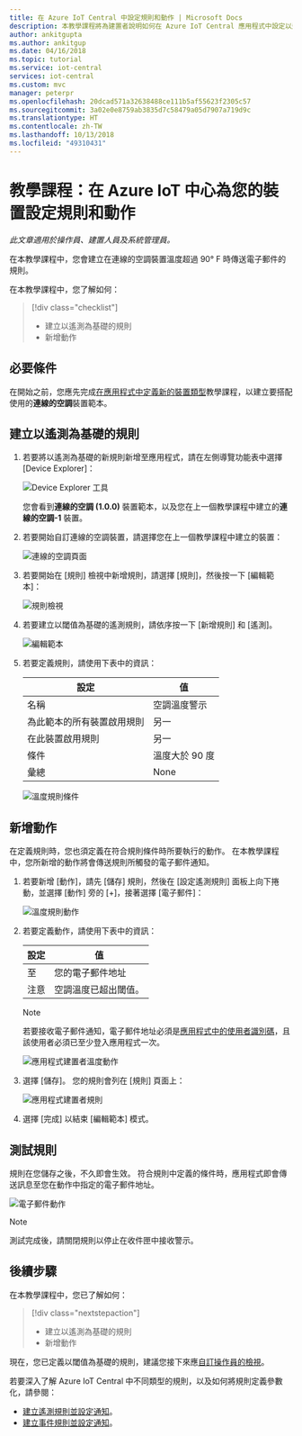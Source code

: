```yaml
---
title: 在 Azure IoT Central 中設定規則和動作 | Microsoft Docs
description: 本教學課程將為建置者說明如何在 Azure IoT Central 應用程式中設定以遙測為基礎的規則和動作。
author: ankitgupta
ms.author: ankitgup
ms.date: 04/16/2018
ms.topic: tutorial
ms.service: iot-central
services: iot-central
ms.custom: mvc
manager: peterpr
ms.openlocfilehash: 20dcad571a32638488ce111b5af55623f2305c57
ms.sourcegitcommit: 3a02e0e8759ab3835d7c58479a05d7907a719d9c
ms.translationtype: HT
ms.contentlocale: zh-TW
ms.lasthandoff: 10/13/2018
ms.locfileid: "49310431"
---
```

# <a name="tutorial-configure-rules-and-actions-for-your-device-in-azure-iot-central"></a>教學課程：在 Azure IoT 中心為您的裝置設定規則和動作

*此文章適用於操作員、建置人員及系統管理員。*

在本教學課程中，您會建立在連線的空調裝置溫度超過 90&deg; F 時傳送電子郵件的規則。

在本教學課程中，您了解如何：

> [!div class="checklist"]
> * 建立以遙測為基礎的規則
> * 新增動作

## <a name="prerequisites"></a>必要條件

在開始之前，您應先完成[在應用程式中定義新的裝置類型](tutorial-define-device-type.md)教學課程，以建立要搭配使用的**連線的空調**裝置範本。

## <a name="create-a-telemetry-based-rule"></a>建立以遙測為基礎的規則

1. 若要將以遙測為基礎的新規則新增至應用程式，請在左側導覽功能表中選擇 [Device Explorer]：

    ![Device Explorer 工具](media/tutorial-configure-rules/explorerpage1.png)

    您會看到**連線的空調 (1.0.0)** 裝置範本，以及您在上一個教學課程中建立的**連線的空調-1** 裝置。

2. 若要開始自訂連線的空調裝置，請選擇您在上一個教學課程中建立的裝置：

    ![連線的空調頁面](media/tutorial-configure-rules/builderdevicelist1.png)

3. 若要開始在 [規則] 檢視中新增規則，請選擇 [規則]，然後按一下 [編輯範本]：

    ![規則檢視](media/tutorial-configure-rules/builderedittemplate.png)

4. 若要建立以閾值為基礎的遙測規則，請依序按一下 [新增規則] 和 [遙測]。

    ![編輯範本](media/tutorial-configure-rules/buildernewrule.png)

5. 若要定義規則，請使用下表中的資訊：

    | 設定                                      | 值                             |
    | -------------------------------------------- | ------------------------------    |
    | 名稱                                         | 空調溫度警示 |
    | 為此範本的所有裝置啟用規則 | 另一                                |
    | 在此裝置啟用規則                   | 另一                                |
    | 條件                                    | 溫度大於 90 度    |
    | 彙總                                  | None                              |

    ![溫度規則條件](media/tutorial-configure-rules/buildertemperaturerule1.png)

## <a name="add-an-action"></a>新增動作

在定義規則時，您也須定義在符合規則條件時所要執行的動作。 在本教學課程中，您所新增的動作將會傳送規則所觸發的電子郵件通知。

1. 若要新增 [動作]，請先 [儲存] 規則，然後在 [設定遙測規則] 面板上向下捲動，並選擇 [動作] 旁的 [+]，接著選擇 [電子郵件]：

    ![溫度規則動作](media/tutorial-configure-rules/builderaddaction1.png)

2. 若要定義動作，請使用下表中的資訊：

    | 設定   | 值                          |
    | --------- | ------------------------------ |
    | 至        | 您的電子郵件地址             |
    | 注意     | 空調溫度已超出閾值。 |

    > [!NOTE]
    > 若要接收電子郵件通知，電子郵件地址必須是[應用程式中的使用者識別碼](howto-administer.md)，且該使用者必須已至少登入應用程式一次。

    ![應用程式建置者溫度動作](media/tutorial-configure-rules/buildertemperatureaction.png)

3. 選擇 [儲存]。 您的規則會列在 [規則] 頁面上：

    ![應用程式建置者規則](media/tutorial-configure-rules/builderrules1.png)

4. 選擇 [完成] 以結束 [編輯範本] 模式。
 

## <a name="test-the-rule"></a>測試規則

規則在您儲存之後，不久即會生效。 符合規則中定義的條件時，應用程式即會傳送訊息至您在動作中指定的電子郵件地址。

![電子郵件動作](media/tutorial-configure-rules/email.png)

> [!NOTE]
> 測試完成後，請關閉規則以停止在收件匣中接收警示。 

## <a name="next-steps"></a>後續步驟

在本教學課程中，您已了解如何：

<!-- Repeat task list from intro -->
> [!div class="nextstepaction"]
> * 建立以遙測為基礎的規則
> * 新增動作

現在，您已定義以閾值為基礎的規則，建議您接下來應[自訂操作員的檢視](tutorial-customize-operator.md)。

若要深入了解 Azure IoT Central 中不同類型的規則，以及如何將規則定義參數化，請參閱：
* [建立遙測規則並設定通知](howto-create-telemetry-rules.md)。
* [建立事件規則並設定通知](howto-create-event-rules.md)。

<!-- Next tutorials in the sequence -->
